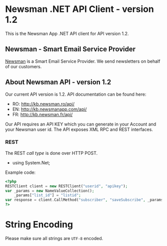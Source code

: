 # Newsman .NET API Client - version 1.2

This is the Newsman App .NET API client for API version 1.2.

## Newsman - Smart Email Service Provider

[Newsman](http://www.newsmanapp.com "Smart Email Service Provider") is a Smart Email Service Provider. 
We send newsletters on behalf of our customers.

## About Newsman API - version 1.2

Our current API version is 1.2. API documentation can be found here:

* RO: http://kb.newsman.ro/api/
* EN: http://kb.newsmanapp.com/api/
* FR: http://kb.newsman.fr/api/
 
Our API requires an API KEY which you can generate in your Account and your Newsman user id.
The API exposes XML RPC and REST interfaces.

### REST

The REST *call type* is done over HTTP POST.

* using System.Net;

Example code:

```php
<?php
RESTClient client = new RESTClient("userid", "apikey");
var _params = new NameValueCollection();
    _params["list_id"] = "listid";
var response = client.CallMethod("subscriber", "saveSubscribe", _params);
?>
```

# String Encoding

Please make sure all strings are `UTF-8` encoded.